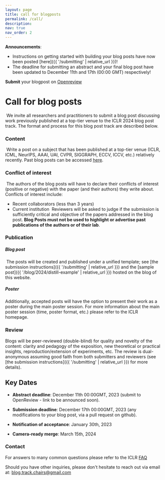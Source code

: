 ```yaml
---
layout: page
title: call for blogposts
permalink: /call/
description:
nav: true
nav_order: 2
---
```


**Announcements**: 
- Instructions on getting started with building your blog posts have now been posted [here]({{ '/submitting' | relative_url }})!
- The deadline for submitting an abstract and your final blog post have been updated to December 11th and 17th (00:00 GMT) respectively!

**Submit** your blogpost on [Openreview](https://openreview.net/group?id=ICLR.cc/2024/BlogPosts&referrer=%5BHomepage%5D(%2F))

# Call for blog posts
​
We invite all researchers and practitioners to submit a blog post discussing work previously published at a top-tier venue to the ICLR 2024 blog post track.
The format and process for this blog post track are described below.
​

### Content
​
Write a post on a subject that has been published at a top-tier venue (ICLR, ICML, NeurIPS, AAAI, UAI, CVPR, SIGGRAPH, ECCV, ICCV, etc.) relatively recently.
Past blog posts can be accessed [here](https://iclr-blogposts.github.io/2023/about).
​

### Conflict of interest
​
The authors of the blog posts will have to declare their conflicts of interest (positive or negative) with the paper (and their authors) they write about.
Conflicts of interest include:

  - Recent collaborators (less than 3 years)
  - Current institution 
​
Reviewers will be asked to judge if the submission is sufficiently critical and objective of the papers addressed in the blog post.
**Blog Posts must not be used to highlight or advertise past publications of the authors or of their lab**. 


### Publication

##### Blog post
​
The posts will be created and published under a unified template; see [the submission instructions]({{ '/submitting' | relative_url }}) and the [sample post]({{ '/blog/2024/distill-example' | relative_url }}) hosted on the blog of this website. 

##### Poster
Additionally, accepted posts will have the option to present their work as a poster during the main poster session. For more information about the main poster session (time, poster format, etc.) please refer to the ICLR homepage.

### Review

Blogs will be peer-reviewed (double-blind) for quality and novelty of the content: clarity and pedagogy of the exposition, new theoretical or practical insights, reproduction/extension of experiments, etc.
The review is dual-anonymous assuming good faith from both submitters and reviewers (see [the submission instructions]({{ '/submitting' | relative_url }}) for more details).
​

## Key Dates
- **Abstract  deadline**: December 11th 00:00GMT, 2023 (submit to OpenReview - link to be announced soon).
&nbsp;

- **Submission  deadline**: December 17th 00:00GMT, 2023 (any modifications to your blog post, via a pull request on github).
&nbsp;

- **Notification of acceptance**: January 30th, 2023
&nbsp;

- **Camera-ready merge**: March 15th, 2024


### Contact

For answers to many common questions please refer to the ICLR [FAQ](https://iclr.cc/FAQ)

Should you have other inquiries, please don't hesitate to reach out via email at: [blog.track.chairs@gmail.com](mailto:blog.track.chairs@gmail.com)

